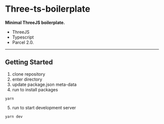 # Three-ts-boilerplate

**Minimal ThreeJS boilerplate.**

- ThreeJS
- Typescript
- Parcel 2.0.

---

## Getting Started
1. clone repository
2. enter directory
3. update package.json meta-data
4. run to install packages
```
yarn
```
5. run to start development server
```
yarn dev
```
